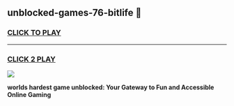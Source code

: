 
## unblocked-games-76-bitlife 👋
<h3>
<a href="https://premium.freeplayer.one?title=unblocked-games-76-bitlife&ref=14F">CLICK TO PLAY</a></h3>
<hr>

<h3>
<a href="https://premium.freeplayer.one?title=unblocked-games-76-bitlife&ref=14F">CLICK 2 PLAY</a>
  
</h3>

<a href="https://premium.freeplayer.one?title=unblocked-games-76-bitlife&ref=12F/"><img src="https://clearcache.store/games.png"></a>


**worlds hardest game unblocked: Your Gateway to Fun and Accessible Online Gaming**
